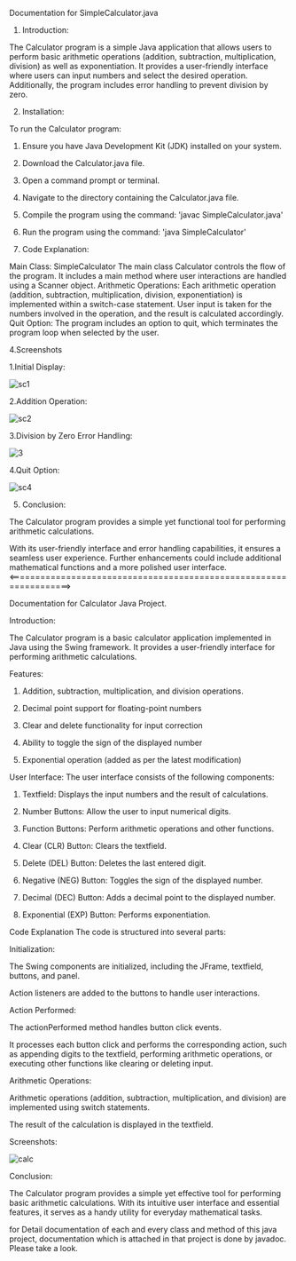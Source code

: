 Documentation for SimpleCalculator.java

1. Introduction:
   
The Calculator program is a simple Java application that allows users to perform basic arithmetic operations (addition, subtraction, multiplication, division) as well as exponentiation.
It provides a user-friendly interface where users can input numbers and select the desired operation. Additionally, the program includes error handling to prevent division by zero.

2. Installation:
   
To run the Calculator program:
1. Ensure you have Java Development Kit (JDK) installed on your system.
2. Download the Calculator.java file.
3. Open a command prompt or terminal.
4. Navigate to the directory containing the Calculator.java file.
5. Compile the program using the command: 'javac SimpleCalculator.java'
6. Run the program using the command: 'java SimpleCalculator'

3. Code Explanation:
   
Main Class: SimpleCalculator
The main class Calculator controls the flow of the program. It includes a main method where user interactions are handled using a Scanner object.
Arithmetic Operations:
Each arithmetic operation (addition, subtraction, multiplication, division, exponentiation) is implemented within a switch-case statement. 
User input is taken for the numbers involved in the operation, and the result is calculated accordingly.
Quit Option:
The program includes an option to quit, which terminates the program loop when selected by the user.

4.Screenshots

1.Initial Display:

![sc1](https://github.com/Mahesh-100/CODTECH_Task1/assets/124244425/fe64268c-bca5-4041-8a8c-490d413b04de)




2.Addition Operation:



![sc2](https://github.com/Mahesh-100/CODTECH_Task1/assets/124244425/2f9ad110-da88-4043-93c4-43260510a494)


3.Division by Zero Error Handling:


![3](https://github.com/Mahesh-100/CODTECH_Task1/assets/124244425/3a9e21d5-3102-49e6-be2b-c59be2c4a27f)


4.Quit Option:


![sc4](https://github.com/Mahesh-100/CODTECH_Task1/assets/124244425/27027a65-169c-46e4-80df-f3ecd4085c96)

5. Conclusion:

The Calculator program provides a simple yet functional tool for performing arithmetic calculations.

With its user-friendly interface and error handling capabilities, it ensures a seamless user experience. Further enhancements could include additional mathematical functions and a more polished user interface.
<==================================================================>

Documentation for Calculator Java Project.

Introduction:

The Calculator program is a basic calculator application implemented in Java using the Swing framework. It provides a user-friendly interface for performing arithmetic calculations.

Features:

1. Addition, subtraction, multiplication, and division operations.

2. Decimal point support for floating-point numbers

3. Clear and delete functionality for input correction

4. Ability to toggle the sign of the displayed number

5. Exponential operation (added as per the latest modification)

User Interface:
The user interface consists of the following components:

1. Textfield: Displays the input numbers and the result of calculations.

2. Number Buttons: Allow the user to input numerical digits.

3. Function Buttons: Perform arithmetic operations and other functions.

4. Clear (CLR) Button: Clears the textfield.

5. Delete (DEL) Button: Deletes the last entered digit.

6. Negative (NEG) Button: Toggles the sign of the displayed number.

7. Decimal (DEC) Button: Adds a decimal point to the displayed number.

8. Exponential (EXP) Button: Performs exponentiation.

Code Explanation
The code is structured into several parts:

 Initialization:

The Swing components are initialized, including the JFrame, textfield, buttons, and panel.

Action listeners are added to the buttons to handle user interactions.

Action Performed:

The actionPerformed method handles button click events.

It processes each button click and performs the corresponding action, such as appending digits to the textfield, performing arithmetic operations, or executing other functions like clearing or deleting input.

Arithmetic Operations:

Arithmetic operations (addition, subtraction, multiplication, and division) are implemented using switch statements.

The result of the calculation is displayed in the textfield.



Screenshots:


![calc](https://github.com/Mahesh-100/CODTECH_Task1/assets/124244425/fee5f3f6-0b7b-4088-a5bf-282d5b490c32)

Conclusion:

The Calculator program provides a simple yet effective tool for performing basic arithmetic calculations. With its intuitive user interface and essential features, it serves as a handy utility for everyday mathematical tasks.

for Detail documentation of each and every class and method of this java project, documentation which is attached in that project is done by javadoc. Please take a look. 



